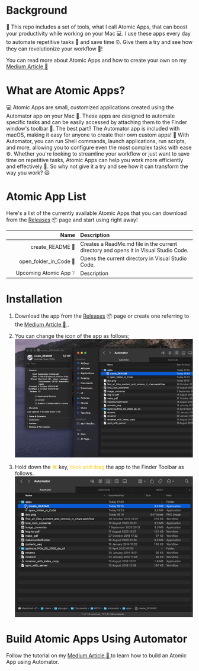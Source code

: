 # Background

🚀 This repo includes a set of tools, what I call Atomic Apps, that can boost your productivity while working on your Mac 💻. I use these apps every day to automate repetitive tasks 🔄 and save time ⏰. Give them a try and see how they can revolutionize your workflow 🤖!

You can read more about Atomic Apps and how to create your own on my [Medium Article 📖 ](https://medium.com/@alptuan/automate-common-tasks-on-mac-with-atomic-apps-boost-your-productivity-352e83be9936)

# What are Atomic Apps?

💻 Atomic Apps are small, customized applications created using the Automator app on your Mac 🤖. These apps are designed to automate specific tasks and can be easily accessed by attaching them to the Finder window's toolbar 🚀. The best part? The Automator app is included with macOS, making it easy for anyone to create their own custom apps! 🙌
With Automator, you can run Shell commands, launch applications, run scripts, and more, allowing you to configure even the most complex tasks with ease ⚙️. Whether you're looking to streamline your workflow or just want to save time on repetitive tasks, Atomic Apps can help you work more efficiently and effectively 💪. So why not give it a try and see how it can transform the way you work? 😃

# Atomic App List

Here's a list of the currently available Atomic Apps that you can download from the [Releases](https://github.com/alptugan/Atomic-Apps/releases/tag/v1.0) 📦  page and start using right away!

| &nbsp;&nbsp;&nbsp;&nbsp;&nbsp;&nbsp;&nbsp;&nbsp;&nbsp;&nbsp;&nbsp;&nbsp;&nbsp;&nbsp;&nbsp;&nbsp;&nbsp;&nbsp;&nbsp;&nbsp;&nbsp;&nbsp;&nbsp;&nbsp;&nbsp;&nbsp;&nbsp;&nbsp;&nbsp;&nbsp;&nbsp;&nbsp;&nbsp;&nbsp;&nbsp;&nbsp;&nbsp;Name           | Description |
| --------------: |:----------- |
| create_README 📝 | Creates a ReadMe.md file in the current directory and opens it in Visual Studio Code. |
| open_folder_in_Code 📁 | Opens the current directory in Visual Studio Code.|
Upcoming Atomic App ❔ | Description |

# Installation

1. Download the app from the [Releases](https://github.com/alptugan/Atomic-Apps/releases/tag/v1.0) 📦  page or create one referring to the [Medium Article 📖 ](https://medium.com/@alptuan/automate-common-tasks-on-mac-with-atomic-apps-boost-your-productivity-352e83be9936).

2. You can change the icon of the app as follows;
![How set custom icon for app on Mac OS](documentation/medium_atomic_apps_gif2.gif)

3. Hold down the <span style="color:#ffcc00">⌘</span> key, <span style="color:#ffcc00">click and drag</span> the app to the Finder Toolbar as follows.
![Add apps to Finder Toolbar](documentation/medium_atomic_apps_gif3.gif)

# Build Atomic Apps Using Automator

Follow the tutorial on my [Medium Article 📖 ](https://medium.com/@alptuan/automate-common-tasks-on-mac-with-atomic-apps-boost-your-productivity-352e83be9936) to learn how to build an Atomic App using Automator.


